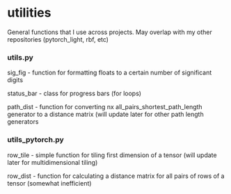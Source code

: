 # utilities
General functions that I use across projects. May overlap with my other repositories (pytorch_light, rbf, etc)

### utils.py
sig_fig - function for formatting floats to a certain number of significant digits

status_bar - class for progress bars (for loops)

path_dist - function for converting nx all_pairs_shortest_path_length generator to a distance matrix (will update later for other path length generators

### utils_pytorch.py
row_tile - simple function for tiling first dimension of a tensor (will update later for multidimensional tiling)

row_dist - function for calculating a distance matrix for all pairs of rows of a tensor (somewhat inefficient) 
